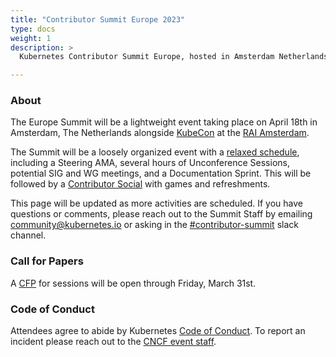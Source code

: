 ```yaml
---
title: "Contributor Summit Europe 2023"
type: docs
weight: 1
description: >
  Kubernetes Contributor Summit Europe, hosted in Amsterdam Netherlands.

---
```



### About

The Europe Summit will be a lightweight event taking place on April 18th
in Amsterdam, The Netherlands alongside 
<a href="https://events.linuxfoundation.org/kubecon-cloudnativecon-europe/" rel="noopener noreferrer" target="_blank">KubeCon</a>
at the
<a href="https://www.rai.nl/en" rel="noopener noreferrer" target="_blank">RAI Amsterdam</a>.

The Summit will be a loosely organized event with a [relaxed schedule](/events/2023/kcseu/schedule),
 including a Steering AMA, several hours of Unconference Sessions, 
potential SIG and WG meetings, and a Documentation Sprint.  This will be followed
by a [Contributor Social](/events/2023/kcseu/social) with games and refreshments.

This page will be updated as more activities are scheduled. If you have
questions or comments, please reach out to the Summit Staff by emailing
community@kubernetes.io or asking in the
<a href="https://kubernetes.slack.com/messages/contributor-summit" rel="noopener noreferrer" target="_blank">#contributor-summit</a>
slack channel.

[location]: /events/2023/kcseu/location/

### Call for Papers

A [CFP] for sessions will be open through Friday, March 31st.

[CFP]: https://docs.google.com/forms/d/1z7TnjixN9fiuQulF-EU9rw7_U9I-I8HNOv28IAFsHZc/viewform

### Code of Conduct

Attendees agree to abide by Kubernetes [Code of Conduct]. To report an incident
please reach out to the [CNCF event staff].

[Code of Conduct]: /community/code-of-conduct
[CNCF event staff]: https://events.linuxfoundation.org/kubecon-cloudnativecon-europe/attend/code-of-conduct/#if-you-witness-unacceptable-behavior

[email us]: mailto:community@kubernetes.io
